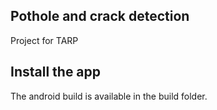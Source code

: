 ## Pothole and crack detection

Project for TARP

## Install the app

The android build is available in the build folder. 
